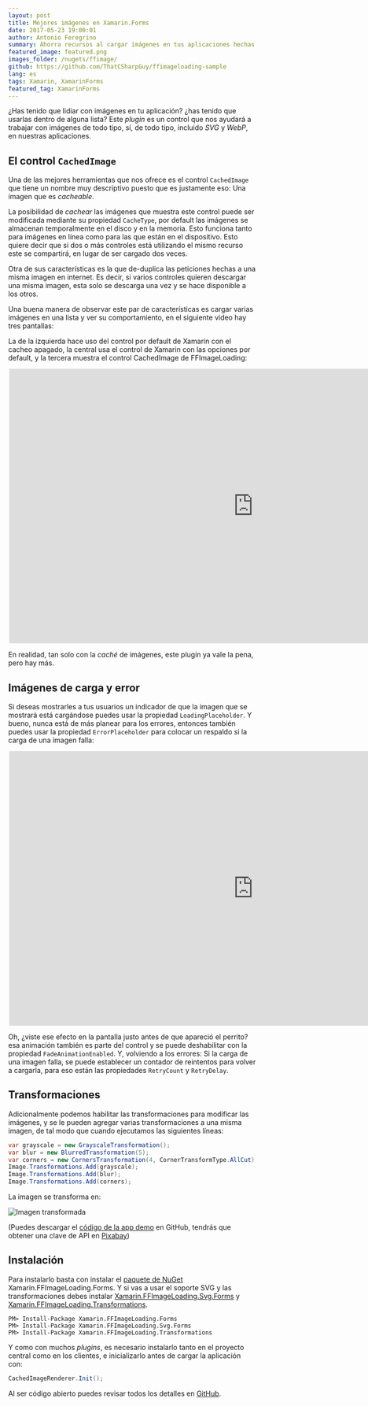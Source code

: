 ```yaml
---
layout: post
title: Mejores imágenes en Xamarin.Forms
date: 2017-05-23 19:00:01
author: Antonio Feregrino
summary: Ahorra recursos al cargar imágenes en tus aplicaciones hechas con Xamarin.Forms con este control... que probablemente no tenías idea que necesitabas.
featured_image: featured.png
images_folder: /nugets/ffimage/
github: https://github.com/ThatCSharpGuy/ffimageloading-sample
lang: es
tags: Xamarin, XamarinForms
featured_tag: XamarinForms
---
```


¿Has tenido que lidiar con imágenes en tu aplicación? ¿has tenido que usarlas dentro de alguna lista? Este *plugin* es un control que nos ayudará a trabajar con imágenes de todo tipo, sí, de todo tipo, incluido *SVG* y *WebP*, en nuestras aplicaciones.  

## El control `CachedImage`  

Una de las mejores herramientas que nos ofrece es el control `CachedImage` que tiene un nombre muy descriptivo puesto que es justamente eso: Una imagen que es *cacheable*.

La posibilidad de *cachear* las imágenes que muestra este control puede ser modificada mediante su propiedad `CacheType`, por default las imágenes se almacenan temporalmente en el disco y en la memoria. Esto funciona tanto para imágenes en línea como para las que están en el dispositivo. Esto quiere decir que si dos o más controles está utilizando el mismo recurso este se compartirá, en lugar de ser cargado dos veces.  

Otra de sus características es la que de-duplica las peticiones hechas a una misma imagen en internet. Es decir, si varios controles quieren descargar una misma imagen, esta solo se descarga una vez y se hace disponible a los otros.  

Una buena manera de observar este par de características es cargar varias imágenes en una lista y ver su comportamiento, en el siguiente video hay tres pantallas:  

La de la izquierda hace uso del control por default de Xamarin con el cacheo apagado, la central usa el control de Xamarin con las opciones por default, y la tercera muestra el control CachedImage de FFImageLoading:

<div style="max-width: 500px; margin: 0 auto;">
<div class="video-wrapper">
    <iframe width="992" height="558" src="https://www.youtube.com/embed/19eanlakPn8" frameborder="0" allowfullscreen></iframe>
</div>
</div>  

En realidad, tan solo con la *caché* de imágenes, este plugin ya vale la pena, pero hay más. 

## Imágenes de carga y error  

Si deseas mostrarles a tus usuarios un indicador de que la imagen que se mostrará está cargándose puedes usar la propiedad `LoadingPlaceholder`. Y bueno, nunca está de más planear para los errores, entonces también puedes usar la propiedad `ErrorPlaceholder` para colocar un respaldo si la carga de una imagen falla:  

<div style="max-width: 500px; margin: 0 auto;">
<div class="video-wrapper">
    <iframe width="992" height="558" src="https://www.youtube.com/embed/NCJXtT_dGtQ" frameborder="0" allowfullscreen></iframe>
</div>
</div>

Oh, ¿viste ese efecto en la pantalla justo antes de que apareció el perrito? esa animación también es parte del control y se puede deshabilitar con la propiedad `FadeAnimationEnabled`. Y, volviendo a los errores: Si la carga de una imagen falla, se puede establecer un contador de reintentos para volver a cargarla, para eso están las propiedades `RetryCount` y `RetryDelay`.

## Transformaciones  

Adicionalmente podemos habilitar las transformaciones para modificar las imágenes, y se le pueden agregar varias transformaciones a una misma imagen, de tal modo que cuando ejecutamos las siguientes líneas:   

```csharp  
var grayscale = new GrayscaleTransformation();
var blur = new BlurredTransformation(5);
var corners = new CornersTransformation(4, CornerTransformType.AllCut);
Image.Transformations.Add(grayscale);
Image.Transformations.Add(blur);
Image.Transformations.Add(corners);
```  

La imagen se transforma en:  

<img src="/images/nugets__ffimage__transformed.jpg" title="Imagen transformada" />

(Puedes descargar el <a href="https://github.com/ThatCSharpGuy/ffimageloading-sample" target="_blank">código de la app demo</a> en GitHub, tendrás que obtener una clave de API en <a href="https://pixabay.com/api/docs/" target="_blank">Pixabay</a>)

## Instalación  
Para instalarlo basta con instalar el <a href="https://www.nuget.org/packages/Xamarin.FFImageLoading.Forms" target="_blank">paquete de NuGet</a> Xamarin.FFImageLoading.Forms. Y si vas a usar el soporte SVG y las transformaciones debes instalar <a href="https://www.nuget.org/packages/Xamarin.FFImageLoading.Svg.Forms" target="_blank">Xamarin.FFImageLoading.Svg.Forms</a> y <a href="https://www.nuget.org/packages/Xamarin.FFImageLoading.Transformations" target="_blank">Xamarin.FFImageLoading.Transformations</a>.

```  
PM> Install-Package Xamarin.FFImageLoading.Forms
PM> Install-Package Xamarin.FFImageLoading.Svg.Forms
PM> Install-Package Xamarin.FFImageLoading.Transformations
```  

Y como con muchos *plugins*, es necesario instalarlo tanto en el proyecto central como en los clientes, e inicializarlo antes de cargar la aplicación con:  

```csharp  
CachedImageRenderer.Init();
```  

Al ser código abierto puedes revisar todos los detalles en <a href="https://github.com/luberda-molinet/FFImageLoading" target="_blank">GitHub</a>.